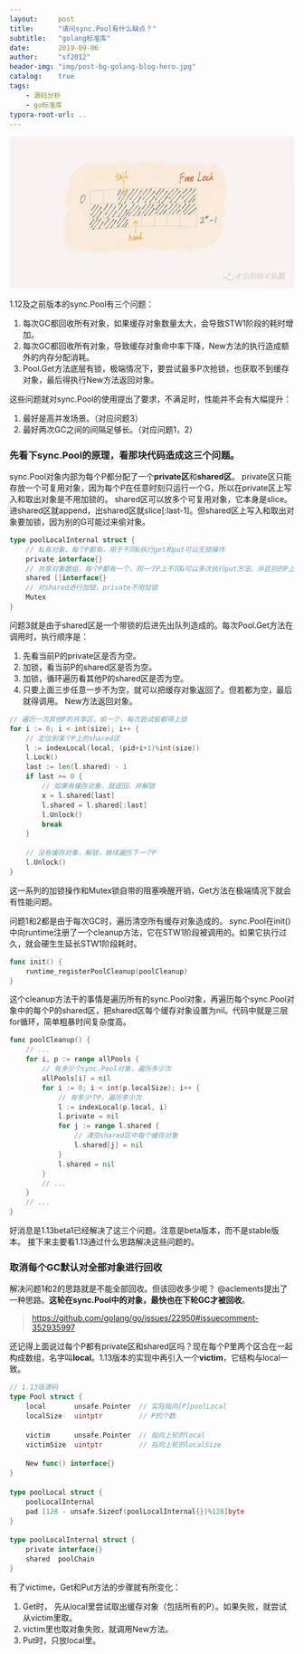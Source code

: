 ```yaml
---
layout:     post
title:      "请问sync.Pool有什么缺点？"
subtitle:   "golang标准库"
date:       2019-09-06
author:     "sf2012"
header-img: "img/post-bg-golang-blog-hero.jpg"
catalog:    true
tags:
    - 源码分析
    - go标准库
typora-root-url: ..
---
```



![](/img/in-post/sync-pool-drawback.png)

1.12及之前版本的sync.Pool有三个问题：
 1. 每次GC都回收所有对象，如果缓存对象数量太大，会导致STW1阶段的耗时增加。
 2. 每次GC都回收所有对象，导致缓存对象命中率下降，New方法的执行造成额外的内存分配消耗。   
 3. Pool.Get方法底层有锁，极端情况下，要尝试最多P次抢锁，也获取不到缓存对象，最后得执行New方法返回对象。

这些问题就对sync.Pool的使用提出了要求，不满足时，性能并不会有大幅提升：
 1. 最好是高并发场景。（对应问题3）
 2. 最好两次GC之间的间隔足够长。（对应问题1，2）

### 先看下sync.Pool的原理，看那块代码造成这三个问题。

sync.Pool对象内部为每个P都分配了一个**private区**和**shared区**。
private区只能存放一个可复用对象，因为每个P在任意时刻只运行一个G，所以在private区上写入和取出对象是不用加锁的。
shared区可以放多个可复用对象，它本身是slice。进shared区就append，出shared区就slice[:last-1]。但shared区上写入和取出对象要加锁，因为别的G可能过来偷对象。
```go
type poolLocalInternal struct {
	// 私有对象，每个P都有，用于不同G执行get和put可以无锁操作
	private interface{}
	// 共享对象数组，每个P都有一个，同一个P上不同G可以多次执行put方法。并且别的P上的G可能过来偷，所以要加锁
	shared []interface{}
	// 对shared进行加锁，private不用加锁
	Mutex
}
```

问题3就是由于shared区是一个带锁的后进先出队列造成的。每次Pool.Get方法在调用时，执行顺序是：
 1. 先看当前P的private区是否为空。
 2. 加锁，看当前P的shared区是否为空。
 3. 加锁，循环遍历看其他P的shared区是否为空。
 4. 只要上面三步任意一步不为空，就可以把缓存对象返回了。但若都为空，最后就得调用。  New方法返回对象。

```go
// 遍历一次其他P的共享区，偷一个，每次尝试偷都得上锁
for i := 0; i < int(size); i++ {
	// 定位到某个P上的shared区
	l := indexLocal(local, (pid+i+1)%int(size))
	l.Lock()
	last := len(l.shared) - 1
	if last >= 0 {
		// 如果有缓存对象，就返回，并解锁
		x = l.shared[last]
		l.shared = l.shared[:last]
		l.Unlock()
		break
	}

	// 没有缓存对象，解锁，继续遍历下一个P
	l.Unlock()
}
```

这一系列的加锁操作和Mutex锁自带的阻塞唤醒开销，Get方法在极端情况下就会有性能问题。

问题1和2都是由于每次GC时，遍历清空所有缓存对象造成的。
sync.Pool在init()中向runtime注册了一个cleanup方法，它在STW1阶段被调用的。如果它执行过久，就会硬生生延长STW1阶段耗时。
```go
func init() {
	runtime_registerPoolCleanup(poolCleanup)
}
```
这个cleanup方法干的事情是遍历所有的sync.Pool对象，再遍历每个sync.Pool对象中的每个P的shared区，把shared区每个缓存对象设置为nil。代码中就是三层for循环，简单粗暴时间复杂度高。
```go
func poolCleanup() {
	// ...
	for i, p := range allPools {
		// 有多少个sync.Pool对象，遍历多少次
		allPools[i] = nil
		for i := 0; i < int(p.localSize); i++ {
			// 有多少个P，遍历多少次
			l := indexLocal(p.local, i)
			l.private = nil
			for j := range l.shared {
				// 清空shared区中每个缓存对象
				l.shared[j] = nil
			}
			l.shared = nil
		}
		// ...
	}
	// ...
}
```

好消息是1.13beta1已经解决了这三个问题。注意是beta版本，而不是stable版本。
接下来主要看1.13通过什么思路解决这些问题的。

### 取消每个GC默认对全部对象进行回收
解决问题1和2的思路就是不能全部回收。但该回收多少呢？
@aclements提出了一种思路。**这轮在sync.Pool中的对象，最快也在下轮GC才被回收**。
>https://github.com/golang/go/issues/22950#issuecomment-352935997 

还记得上面说过每个P都有private区和shared区吗？现在每个P里两个区合在一起构成数组，名字叫**local**。1.13版本的实现中再引入一个**victim**，它结构与local一致。
```go
// 1.13版源码
type Pool struct {
	local 		unsafe.Pointer  // 实际指向[P]poolLocal
	localSize 	uintptr 		// P的个数

	victim 		unsafe.Pointer 	// 指向上轮的local
	victimSize 	uintptr			// 指向上轮的localSize

	New func() interface{}
}

type poolLocal struct {
	poolLocalInternal
	pad [128 - unsafe.Sizeof(poolLocalInternal{})%128]byte
}

type poolLocalInternal struct {
	private interface{}
	shared 	poolChain
}
```

有了victime，Get和Put方法的步骤就有所变化：
 1. Get时， 先从local里尝试取出缓存对象（包括所有的P）。如果失败，就尝试从victim里取。
 2. victim里也取对象失败，就调用New方法。
 3. Put时，只放local里。
